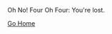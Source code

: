 
[meta-date]: <> (2019-10-29T11:44:51.481Z)
[meta-title]: <> (Page Title)

Oh No! Four Oh Four: You're lost.

[Go Home](index.html)
